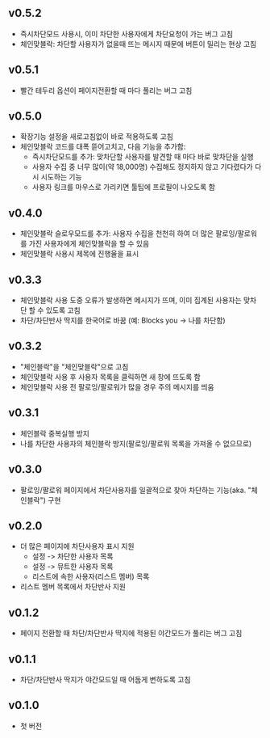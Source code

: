 v0.5.2
-----
- 즉시차단모드 사용시, 이미 차단한 사용자에게 차단요청이 가는 버그 고침
- 체인맞블락: 차단할 사용자가 없을때 뜨는 메시지 때문에 버튼이 밀리는 현상 고침

v0.5.1
-----
- 빨간 테두리 옵션이 페이지전환할 때 마다 풀리는 버그 고침

v0.5.0
-----
- 확장기능 설정을 새로고침없이 바로 적용하도록 고침
- 체인맞블락 코드를 대폭 뜯어고치고, 다음 기능을 추가함:
  - 즉시차단모드를 추가: 맞차단할 사용자를 발견할 때 마다 바로 맞차단을 실행
  - 사용자 수집 중 너무 많이(약 18,000명) 수집해도 정지하지 않고 기다렸다가 다시 시도하는 기능
  - 사용자 링크를 마우스로 가리키면 툴팁에 프로필이 나오도록 함

v0.4.0
-----
- 체인맞블락 슬로우모드를 추가: 사용자 수집을 천천히 하여 더 많은 팔로잉/팔로워를 가진 사용자에게 체인맞블락을 할 수 있음
- 체인맞블락 사용시 제목에 진행율을 표시

v0.3.3
-----
- 체인맞블락 사용 도중 오류가 발생하면 메시지가 뜨며, 이미 집계된 사용자는 맞차단 할 수 있도록 고침
- 차단/차단반사 딱지를 한국어로 바꿈 (예: Blocks you -> 나를 차단함)

v0.3.2
-----
- "체인블락"을 "체인맞블락"으로 고침
- 체인맞블락 사용 후 사용자 목록을 클릭하면 새 창에 뜨도록 함 
- 체인맞블락 사용 전 팔로잉/팔로워가 많을 경우 주의 메시지를 띄움

v0.3.1
-----
- 체인블락 중복실행 방지
- 나를 차단한 사용자의 체인블락 방지(팔로잉/팔로워 목록을 가져올 수 없으므로)

v0.3.0
-----
- 팔로잉/팔로워 페이지에서 차단사용자를 일괄적으로 찾아 차단하는 기능(aka. "체인블락") 구현

v0.2.0
-----
- 더 많은 페이지에 차단사용자 표시 지원
  - 설정 -> 차단한 사용자 목록
  - 설정 -> 뮤트한 사용자 목록
  - 리스트에 속한 사용자(리스트 멤버) 목록
- 리스트 멤버 목록에서 차단반사 지원

v0.1.2
-----
- 페이지 전환할 때 차단/차단반사 딱지에 적용된 야간모드가 풀리는 버그 고침

v0.1.1
-----
- 차단/차단반사 딱지가 야간모드일 때 어둡게 변하도록 고침

v0.1.0
-----
- 첫 버전
